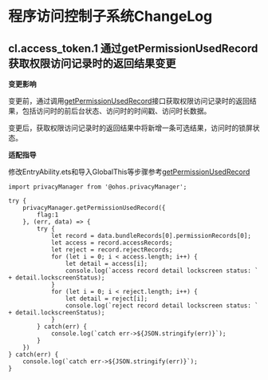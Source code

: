 # 程序访问控制子系统ChangeLog
## cl.access_token.1 通过getPermissionUsedRecord获取权限访问记录时的返回结果变更

**变更影响**

变更前，通过调用[getPermissionUsedRecord](../../../application-dev/reference/apis/js-apis-privacyManager.md#getPermissionUsedRecord)接口获取权限访问记录时的返回结果，包括访问时的前后台状态、访问时的时间戳、访问时长数据。

变更后，获取权限访问记录时的返回结果中将新增一条可选结果，访问时的锁屏状态。

**适配指导**

修改EntryAbility.ets和导入GlobalThis等步骤参考[getPermissionUsedRecord](../../../application-dev/reference/apis/js-apis-privacyManager.md#getPermissionUsedRecord)

```通过ts代码调用getPermissionUsedRecord获取权限访问记录，解析对应权限访问记录的锁屏状态
import privacyManager from '@ohos.privacyManager';

try {
    privacyManager.getPermissionUsedRecord({
        flag:1
    }, (err, data) => {
        try {
            let record = data.bundleRecords[0].permissionRecords[0];
            let access = record.accessRecords;
            let reject = record.rejectRecords;
            for (let i = 0; i < access.length; i++) {
                let detail = access[i];
                console.log(`access record detail lockscreen status: ` + detail.lockscreenStatus);
            }
            for (let i = 0; i < reject.length; i++) {
                let detail = reject[i];
                console.log(`reject record detail lockscreen status: ` + detail.lockscreenStatus);
            }
        } catch(err) {
            console.log(`catch err->${JSON.stringify(err)}`);
        }
    })
} catch(err) {
    console.log(`catch err->${JSON.stringify(err)}`);
}
```
